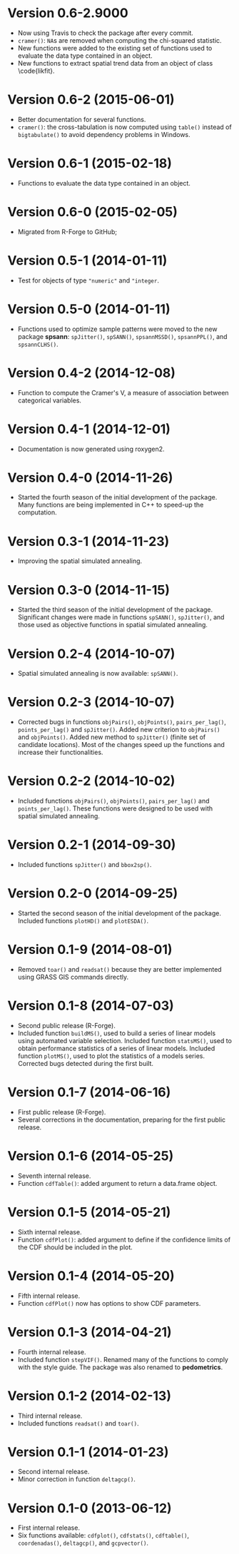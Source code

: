 # Version 0.6-2.9000
* Now using Travis to check the package after every commit.
* `cramer()`: `NA`s are removed when computing the chi-squared statistic.
* New functions were added to the existing set of functions used to evaluate 
  the data type contained in an object.
* New functions to extract spatial trend data from an object of class
  \code{likfit}.

# Version 0.6-2 (2015-06-01)
* Better documentation for several functions.
* `cramer()`: the cross-tabulation is now computed using `table()` instead of
  `bigtabulate()` to avoid dependency problems in Windows.

# Version 0.6-1 (2015-02-18)
* Functions to evaluate the data type contained in an object.

# Version 0.6-0 (2015-02-05)
* Migrated from R-Forge to GitHub;

# Version 0.5-1 (2014-01-11)
* Test for objects of type `"numeric"` and `"integer`.

# Version 0.5-0 (2014-01-11)
* Functions used to optimize sample patterns were moved to the new
  package **spsann**: `spJitter()`, `spSANN()`, `spsannMSSD()`, `spsannPPL()`,
  and `spsannCLHS()`.

# Version 0.4-2 (2014-12-08)
* Function to compute the Cramer's V, a measure of association between
  categorical variables.

# Version 0.4-1 (2014-12-01)
* Documentation is now generated using roxygen2.

# Version 0.4-0 (2014-11-26)
* Started the fourth season of the initial development of the package.
  Many functions are being implemented in C++ to speed-up the computation.

# Version 0.3-1 (2014-11-23)
* Improving the spatial simulated annealing.

# Version 0.3-0 (2014-11-15)
* Started the third season of the initial development of the package.
  Significant changes were made in functions `spSANN()`, `spJitter()`, and 
  those used as objective functions in spatial simulated annealing.

# Version 0.2-4 (2014-10-07)
* Spatial simulated annealing is now available: `spSANN()`.

# Version 0.2-3 (2014-10-07)
* Corrected bugs in functions `objPairs()`, `objPoints()`, `pairs_per_lag()`,
  `points_per_lag()` and `spJitter()`. Added new criterion to `objPairs()` and
  `objPoints()`. Added new method to `spJitter()` (finite set of candidate
  locations). Most of the changes speed up the functions and increase
  their functionalities.

# Version 0.2-2 (2014-10-02)
* Included functions `objPairs()`, `objPoints()`, `pairs_per_lag()` and 
  `points_per_lag()`. These functions were designed to be used with spatial
  simulated annealing.

# Version 0.2-1 (2014-09-30)
* Included functions `spJitter()` and `bbox2sp()`.

# Version 0.2-0 (2014-09-25)
* Started the second season of the initial development of the package.
  Included functions `plotHD()` and `plotESDA()`.

# Version 0.1-9 (2014-08-01)
* Removed `toar()` and `readsat()` because they are better
  implemented using GRASS GIS commands directly.

# Version 0.1-8 (2014-07-03)
* Second public release (R-Forge).
* Included function `buildMS()`, used to build a series of linear 
  models using automated variable selection. Included function
  `statsMS()`, used to obtain performance statistics of a series
  of linear models. Included function `plotMS()`, used to plot the
  statistics of a models series. Corrected bugs detected during the
  first built.

# Version 0.1-7 (2014-06-16)
* First public release (R-Forge).
* Several corrections in the documentation, preparing for the first public
  release.

# Version 0.1-6 (2014-05-25)
* Seventh internal release.
* Function `cdfTable()`: added argument to return a data.frame object.

# Version 0.1-5 (2014-05-21)

* Sixth internal release.
* Function `cdfPlot()`: added argument to define if the confidence limits of 
  the CDF should be included in the plot.

# Version 0.1-4 (2014-05-20)
* Fifth internal release.
* Function `cdfPlot()` now has options to show CDF parameters.

# Version 0.1-3 (2014-04-21)
* Fourth internal release.
* Included function `stepVIF()`. Renamed many of the functions to comply with 
  the style guide. The package was also renamed to **pedometrics**.

# Version 0.1-2 (2014-02-13)
* Third internal release.
* Included functions `readsat()` and `toar()`.

# Version 0.1-1 (2014-01-23)
* Second internal release.
* Minor correction in function `deltagcp()`.

# Version 0.1-0 (2013-06-12)
* First internal release.
* Six functions available: `cdfplot()`, `cdfstats()`, `cdftable()`, 
  `coordenadas()`, `deltagcp()`, and `gcpvector()`.
